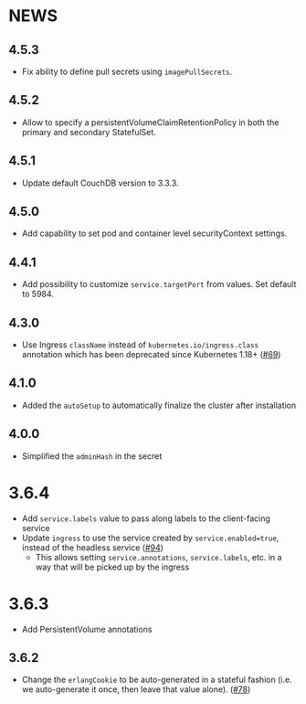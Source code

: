 # NEWS

## 4.5.3

- Fix ability to define pull secrets using `imagePullSecrets`. 

## 4.5.2

- Allow to specify a persistentVolumeClaimRetentionPolicy in both the primary and secondary StatefulSet.

## 4.5.1

- Update default CouchDB version to 3.3.3.

## 4.5.0

- Add capability to set pod and container level securityContext settings.

## 4.4.1

- Add possibility to customize `service.targetPort` from values. Set default to 5984.

## 4.3.0

- Use Ingress `className` instead of `kubernetes.io/ingress.class` annotation which has been deprecated since Kubernetes 1.18+ ([#69](https://github.com/apache/couchdb-helm/issues/69))

## 4.1.0

- Added the `autoSetup` to automatically finalize the cluster after installation

## 4.0.0

- Simplified the `adminHash` in the secret

# 3.6.4

- Add `service.labels` value to pass along labels to the client-facing service
- Update `ingress` to use the service created by `service.enabled=true`,
  instead of the headless service
  ([#94](https://github.com/apache/couchdb-helm/issues/94))
  - This allows setting `service.annotations`, `service.labels`, etc. in a way that will be picked up by the ingress

# 3.6.3

- Add PersistentVolume annotations

## 3.6.2

- Change the `erlangCookie` to be auto-generated in a stateful fashion (i.e. we auto-generate it once, then leave that
  value alone). ([#78](https://github.com/apache/couchdb-helm/issues/78))

